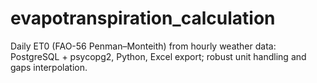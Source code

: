 # evapotranspiration_calculation
Daily ET0 (FAO-56 Penman–Monteith) from hourly weather data: PostgreSQL + psycopg2, Python, Excel export; robust unit handling and gaps interpolation.

